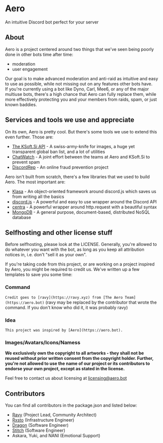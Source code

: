 # Aero

An intuitive Discord bot perfect for your server

## About

Aero is a project centered around two things that we've seen being poorly done in other bots time after time:
- moderation
- user engagement

Our goal is to make advanced moderation and anti-raid as intuitive and easy to use as possible, while not missing out on any features other bots have.  
If you're currently using a bot like Dyno, Carl, Mee6, or any of the major multiuse bots, there's a high chance that Aero can fully replace them, while more effectively protecting you and your members from raids, spam, or just known baddies.


## Services and tools we use and appreciate

On its own, Aero is pretty cool. But there's some tools we use to extend this even further. Those are:
- [The KSoft.Si API](https://api.ksoft.si) - A swiss-army-knife for images, a huge yet transparent global ban list, and a lot of utilities
- [ChatWatch](https://chatwat.ch) - A joint effort between the teams at Aero and KSoft.Si to prevent spam
- [DiscordRep](https://discordrep.com) - An online fraud prevention project

Aero isn't built from scratch, there's a few libraries that we used to build Aero. The most important are:
- [Klasa](https://klasa.js.org) - An object-oriented framework around discord.js which saves us from writing all the basics
- [discord.js](https://discord.js.org) - A powerful and easy to use wrapper around the Discord API
- [centra](https://github.com/ethanent/centra) - A powerful wrapper around http.request with a beautiful syntax
- [MongoDB](https://www.mongodb.com/) - A general purpose, document-based, distributed NoSQL database


## Selfhosting and other license stuff

Before selfhosting, please look at the LICENSE. Generally, you're allowed to do whatever you want with the bot, as long as you keep all attribution notices in, i.e. don't "sell it as your own".

If you're taking code from this project, or are working on a project inspired by Aero, you might be required to credit us. We've written up a few templates to save you some time:

### Command
`Credit goes to [ravy](https://ravy.xyz) from [The Aero Team](https://aero.bot)` (ravy may be replaced by the contributor that wrote the command. If you don't know who did it, it was probably ravy)

### Idea
`This project was inspired by [Aero](https://aero.bot).`

### Images/Avatars/Icons/Namess
**We exclusively own the copyright to all artworks - they shall not be reused without prior written consent from the copyright holder. Further, you're not allowed to use the name of our project or its contributors to endorse your own project, except as stated in the license.**

Feel free to contact us about licensing at licensing@aero.bot


## Contributors

You can find all contributors in the package.json and listed below:
- [Ravy](https://ravy.xyz) (Project Lead, Community Architect)
- [Rxsto](https://rxsto.me) (Infrastructure Engineer)
- [Dragon](https://dragondev.party/) (Software Engineer)
- [Stitch](https://github.com/Soumil07/) (Software Engineer)
- Askara, Yuki, and NANI (Emotional Support)
